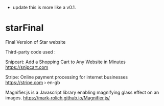 - update this is more like a v0.1. 


# starFinal
Final Version of Star website

Third-party code used :

Snipcart: Add a Shopping Cart to Any Website in Minutes
https://snipcart.com


Stripe: Online payment processing for internet businesses
https://stripe.com › en-gb

Magnifier.js is a Javascript library enabling magnifying glass effect on an images.
https://mark-rolich.github.io/Magnifier.js/

